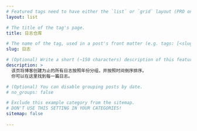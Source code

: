 ```yaml
---
# Featured tags need to have either the `list` or `grid` layout (PRO only).
layout: list

# The title of the tag's page.
title: 日志仓库

# The name of the tag, used in a post's front matter (e.g. tags: [<slug>]).
slug: 日志

# (Optional) Write a short (~150 characters) description of this featured tag.
description: >
  该页将博客创建为止的所有日志按照年份分组，并按照时间倒序排序。
  你可以在这里找到每一篇日志。

# (Optional) You can disable grouping posts by date.
# no_groups: false

# Exclude this example category from the sitemap.
# DON'T USE THIS SETTING IN YOUR CATEGORIES!
sitemap: false
 
---
```

